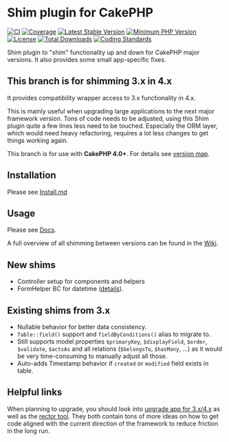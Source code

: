 # Shim plugin for CakePHP
[![CI](https://github.com/dereuromark/cakephp-shim/workflows/CI/badge.svg?branch=master)](https://github.com/dereuromark/cakephp-shim/actions?query=workflow%3ACI+branch%3Amaster)
[![Coverage](https://codecov.io/gh/dereuromark/cakephp-shim/branch/master/graph/badge.svg)](https://codecov.io/gh/dereuromark/cakephp-shim)
[![Latest Stable Version](https://poser.pugx.org/dereuromark/cakephp-shim/v/stable.svg)](https://packagist.org/packages/dereuromark/cakephp-shim)
[![Minimum PHP Version](https://img.shields.io/badge/php-%3E%3D%207.2-8892BF.svg)](https://php.net/)
[![License](https://poser.pugx.org/dereuromark/cakephp-shim/license.svg)](https://packagist.org/packages/dereuromark/cakephp-shim)
[![Total Downloads](https://poser.pugx.org/dereuromark/cakephp-shim/d/total.svg)](https://packagist.org/packages/dereuromark/cakephp-shim)
[![Coding Standards](https://img.shields.io/badge/cs-PSR--2--R-yellow.svg)](https://github.com/php-fig-rectified/fig-rectified-standards)

Shim plugin to "shim" functionality up and down for CakePHP major versions.
It also provides some small app-specific fixes.

## This branch is for shimming 3.x in 4.x
It provides compatibility wrapper access to 3.x functionality in 4.x.

This is mainly useful when upgrading large applications to the next major framework version.
Tons of code needs to be adjusted, using this Shim plugin quite a few lines less need to be touched.
Especially the ORM layer, which would need heavy refactoring, requires a lot less changes to get things working again.

This branch is for use with **CakePHP 4.0+**. For details see [version map](https://github.com/dereuromark/cakephp-shim/wiki#cakephp-version-map).

## Installation
Please see [Install.md](docs/Install.md)

## Usage
Please see [Docs](docs/).

A full overview of all shimming between versions can be found in the [Wiki](https://github.com/dereuromark/cakephp-shim/wiki).

## New shims
- Controller setup for components and helpers
- FormHelper BC for datetime ([details](https://github.com/dereuromark/cakephp-shim/pull/46)).

## Existing shims from 3.x
- Nullable behavior for better data consistency.
- `Table::field()` support and `fieldByConditions()` alias to migrate to.
- Still supports model properties `$primaryKey`, `$displayField`, `$order`, `$validate`, `$actsAs` and all
relations (`$belongsTo`, `$hasMany`, ...) as it would be very time-consuming to
manually adjust all those.
- Auto-adds Timestamp behavior if `created` or `modified` field exists in table.

## Helpful links
When planning to upgrade, you should look into [upgrade app for 3.x/4.x](https://github.com/dereuromark/upgrade) as well as the [rector tool](https://github.com/rectorphp/rector).
They both contain tons of more ideas on how to get code aligned with the current direction of the framework to reduce friction in the long run.
